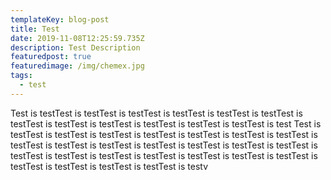 ```yaml
---
templateKey: blog-post
title: Test
date: 2019-11-08T12:25:59.735Z
description: Test Description
featuredpost: true
featuredimage: /img/chemex.jpg
tags:
  - test
---
```

Test is testTest is testTest is testTest is testTest is testTest is testTest is testTest is testTest is testTest is testTest is testTest is testTest is test Test is testTest is testTest is testTest is testTest is testTest is testTest is testTest is testTest is testTest is testTest is testTest is testTest is testTest is testTest is testTest is testTest is testTest is testTest is testTest is testTest is testTest is testTest is testTest is testTest is testTest is testv
